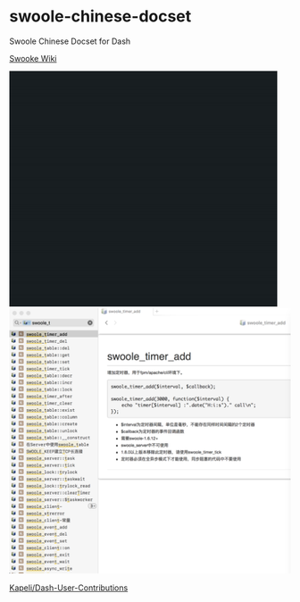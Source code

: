 # swoole-chinese-docset
Swoole Chinese Docset for Dash

[Swooke Wiki](http://wiki.swoole.com/)

![demo](https://github.com/halfstring/swoole-chinese-docset/blob/master/demo.gif)
![dash-demo](https://github.com/halfstring/swoole-chinese-docset/blob/master/dash-demo.png)


[Kapeli/Dash-User-Contributions](https://github.com/Kapeli/Dash-User-Contributions/tree/master/docsets/Swoole_Chinese)
